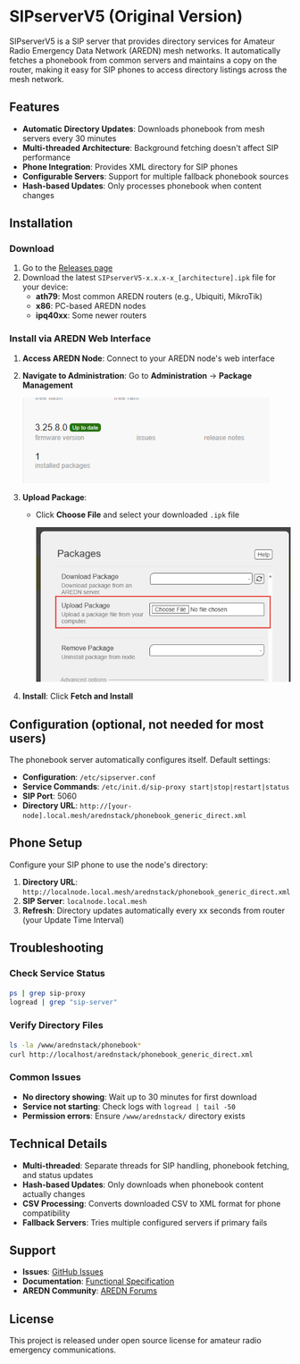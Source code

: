 # SIPserverV5 (Original Version)

SIPserverV5 is a SIP server that provides directory services for Amateur Radio Emergency Data Network (AREDN) mesh networks. It automatically fetches a phonebook from common servers and maintains a copy on the router, making it easy for SIP phones to access directory listings across the mesh network.

## Features

- **Automatic Directory Updates**: Downloads phonebook from mesh servers every 30 minutes
- **Multi-threaded Architecture**: Background fetching doesn't affect SIP performance
- **Phone Integration**: Provides XML directory for SIP phones
- **Configurable Servers**: Support for multiple fallback phonebook sources
- **Hash-based Updates**: Only processes phonebook when content changes

## Installation

### Download

1. Go to the [Releases page](https://github.com/dhamstack/AREDN-Phonebook/releases/tag/1.0.8)
2. Download the latest `SIPserverV5-x.x.x-x_[architecture].ipk` file for your device:
   - **ath79**: Most common AREDN routers (e.g., Ubiquiti, MikroTik)
   - **x86**: PC-based AREDN nodes
   - **ipq40xx**: Some newer routers

### Install via AREDN Web Interface

1. **Access AREDN Node**: Connect to your AREDN node's web interface

2. **Navigate to Administration**: Go to **Administration** → **Package Management**

   ![Package Management Screen](images/package-management.png)

3. **Upload Package**:
   - Click **Choose File** and select your downloaded `.ipk` file

     ![Upload Package Dialog](images/upload-package.png)

4. **Install**: Click **Fetch and Install**

## Configuration (optional, not needed for most users)

The phonebook server automatically configures itself. Default settings:

- **Configuration**: `/etc/sipserver.conf`
- **Service Commands**: `/etc/init.d/sip-proxy start|stop|restart|status`
- **SIP Port**: 5060
- **Directory URL**: `http://[your-node].local.mesh/arednstack/phonebook_generic_direct.xml`

## Phone Setup

Configure your SIP phone to use the node's directory:

1. **Directory URL**: `http://localnode.local.mesh/arednstack/phonebook_generic_direct.xml`
2. **SIP Server**: `localnode.local.mesh`
3. **Refresh**: Directory updates automatically every xx seconds from router (your Update Time Interval)

## Troubleshooting

### Check Service Status
```bash
ps | grep sip-proxy
logread | grep "sip-server"
```

### Verify Directory Files
```bash
ls -la /www/arednstack/phonebook*
curl http://localhost/arednstack/phonebook_generic_direct.xml
```

### Common Issues

- **No directory showing**: Wait up to 30 minutes for first download
- **Service not starting**: Check logs with `logread | tail -50`
- **Permission errors**: Ensure `/www/arednstack/` directory exists

## Technical Details

- **Multi-threaded**: Separate threads for SIP handling, phonebook fetching, and status updates
- **Hash-based Updates**: Only downloads when phonebook content actually changes
- **CSV Processing**: Converts downloaded CSV to XML format for phone compatibility
- **Fallback Servers**: Tries multiple configured servers if primary fails

## Support

- **Issues**: [GitHub Issues](https://github.com/dhamstack/AREDN-Phonebook/issues)
- **Documentation**: [Functional Specification](AREDN-phonebook-fsd.md)
- **AREDN Community**: [AREDN Forums](https://www.arednmesh.org/)

## License

This project is released under open source license for amateur radio emergency communications.
